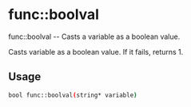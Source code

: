 # func::boolval
func::boolval -- Casts a variable as a boolean value.

Casts variable as a boolean value.  If it fails, returns 1.

## Usage
```sh
bool func::boolval(string* variable)
```
